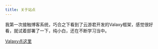 ```yaml
---
title: 关于站点
---
```


我第一次接触博客系统，巧合之下看到了云游君开发的Valaxy框架，感觉很好看，就试着部署了一下，纯小白，还在不断学习当中。



[Valaxy点这里](https://valaxy.site)
